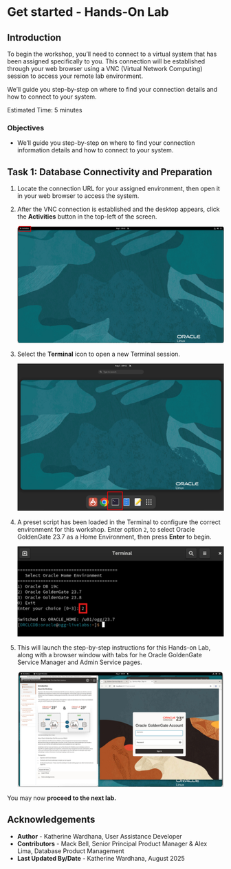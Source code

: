 # Get started - Hands-On Lab
## Introduction

To begin the workshop, you’ll need to connect to a virtual system that has been assigned specifically to you. This connection will be established through your web browser using a VNC (Virtual Network Computing) session to access your remote lab environment.

We’ll guide you step-by-step on where to find your connection details and how to connect to your system.

Estimated Time: 5 minutes

### Objectives

* We’ll guide you step-by-step on where to find your connection information details and how to connect to your system.

## Task 1: Database Connectivity and Preparation

1. Locate the connection URL for your assigned environment, then open it in your web browser to access the system.

2. After the VNC connection is established and the desktop appears, click the **Activities** button in the top-left of the screen.

    ![Click Activities on VCN](./images/01-02-activities.png " ")

3. Select the **Terminal** icon to open a new Terminal session.

    ![Open Terminal](./images/01-03-open-terminal.png " ")

4. A preset script has been loaded in the Terminal to configure the correct environment for this workshop. Enter option `2`, to select Oracle GoldenGate 23.7 as a Home Environment, then press **Enter** to begin.

    ![Select Oracle Home Environment](./images/01-04-home-environment.png " ")

5. This will launch the step-by-step instructions for this Hands-on Lab, along with a browser window with tabs for he Oracle GoldenGate Service Manager and Admin Service pages.

    ![Tabs open to access lab instructions](./images/01-05-lab-instructions.png " ")

You may now **proceed to the next lab.**

## Acknowledgements
* **Author** - Katherine Wardhana, User Assistance Developer
* **Contributors** - Mack Bell, Senior Principal Product Manager & Alex Lima, Database Product Management
* **Last Updated By/Date** - Katherine Wardhana, August 2025